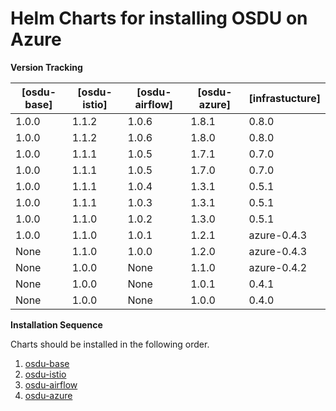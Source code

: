 # Helm Charts for installing OSDU on Azure

__Version Tracking__

| [osdu-base]  | [osdu-istio]   | [osdu-airflow]   | [osdu-azure]   |  [infrastucture]  |
| ------------ | -------------- | ---------------- | -------------- | ----------------- |
|  1.0.0       |  1.1.2         | 1.0.6            | 1.8.1          | 0.8.0             |
|  1.0.0       |  1.1.2         | 1.0.6            | 1.8.0          | 0.8.0             |
|  1.0.0       |  1.1.1         | 1.0.5            | 1.7.1          | 0.7.0             |
|  1.0.0       |  1.1.1         | 1.0.5            | 1.7.0          | 0.7.0             |
|  1.0.0       |  1.1.1         | 1.0.4            | 1.3.1          | 0.5.1             |
|  1.0.0       |  1.1.1         | 1.0.3            | 1.3.1          | 0.5.1             |
|  1.0.0       |  1.1.0         | 1.0.2            | 1.3.0          | 0.5.1             |
|  1.0.0       |  1.1.0         | 1.0.1            | 1.2.1          | azure-0.4.3       |
|  None        |  1.1.0         | 1.0.0            | 1.2.0          | azure-0.4.3       |
|  None        |  1.0.0         | None             | 1.1.0          | azure-0.4.2       |
|  None        |  1.0.0         | None             | 1.0.1          | 0.4.1             |
|  None        |  1.0.0         | None             | 1.0.0          | 0.4.0             |

__Installation Sequence__

Charts should be installed in the following order.

1. [osdu-base](osdu-base/README.md)
2. [osdu-istio](osdu-istio/README.md)
3. [osdu-airflow](osdu-airflow/README.md)
4. [osdu-azure](osdu-azure/README.md)
